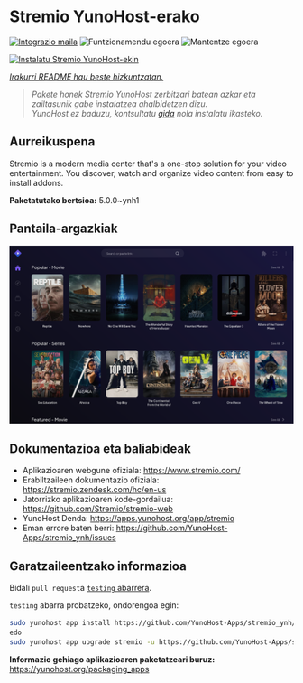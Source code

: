 <!--
Ohart ongi: README hau automatikoki sortu da <https://github.com/YunoHost/apps/tree/master/tools/readme_generator>ri esker
EZ editatu eskuz.
-->

# Stremio YunoHost-erako

[![Integrazio maila](https://dash.yunohost.org/integration/stremio.svg)](https://ci-apps.yunohost.org/ci/apps/stremio/) ![Funtzionamendu egoera](https://ci-apps.yunohost.org/ci/badges/stremio.status.svg) ![Mantentze egoera](https://ci-apps.yunohost.org/ci/badges/stremio.maintain.svg)

[![Instalatu Stremio YunoHost-ekin](https://install-app.yunohost.org/install-with-yunohost.svg)](https://install-app.yunohost.org/?app=stremio)

*[Irakurri README hau beste hizkuntzatan.](./ALL_README.md)*

> *Pakete honek Stremio YunoHost zerbitzari batean azkar eta zailtasunik gabe instalatzea ahalbidetzen dizu.*  
> *YunoHost ez baduzu, kontsultatu [gida](https://yunohost.org/install) nola instalatu ikasteko.*

## Aurreikuspena

Stremio is a modern media center that's a one-stop solution for your video entertainment. You discover, watch and organize video content from easy to install addons.

**Paketatutako bertsioa:** 5.0.0~ynh1

## Pantaila-argazkiak

![Stremio(r)en pantaila-argazkia](./doc/screenshots/screenshot.png)

## Dokumentazioa eta baliabideak

- Aplikazioaren webgune ofiziala: <https://www.stremio.com/>
- Erabiltzaileen dokumentazio ofiziala: <https://stremio.zendesk.com/hc/en-us>
- Jatorrizko aplikazioaren kode-gordailua: <https://github.com/Stremio/stremio-web>
- YunoHost Denda: <https://apps.yunohost.org/app/stremio>
- Eman errore baten berri: <https://github.com/YunoHost-Apps/stremio_ynh/issues>

## Garatzaileentzako informazioa

Bidali `pull request`a [`testing` abarrera](https://github.com/YunoHost-Apps/stremio_ynh/tree/testing).

`testing` abarra probatzeko, ondorengoa egin:

```bash
sudo yunohost app install https://github.com/YunoHost-Apps/stremio_ynh/tree/testing --debug
edo
sudo yunohost app upgrade stremio -u https://github.com/YunoHost-Apps/stremio_ynh/tree/testing --debug
```

**Informazio gehiago aplikazioaren paketatzeari buruz:** <https://yunohost.org/packaging_apps>
